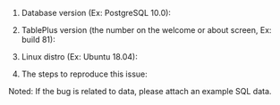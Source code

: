 1. Database version (Ex: PostgreSQL 10.0):

2. TablePlus version (the number on the welcome or about screen, Ex: build 81):

3. Linux distro (Ex: Ubuntu 18.04): 

4. The steps to reproduce this issue:

Noted: If the bug is related to data, please attach an example SQL data.
